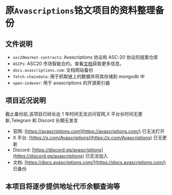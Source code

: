 # 原`Avascriptions`铭文项目的资料整理备份

## 文件说明

- `asc20market-contracts`: Avascriptions 协议和 ASC-20 协议的提案仓库
- `ASIPs`: ASC20 市场智能合约。查看[文档](https://docs.avascriptions.com/)获取更多信息。
- `docs.avascriptions.com`: 文档网站备份
- `fetch-chaindata`: 用于抓取链上的数据并将其存储到 mongodb 中
- `open-indexer`: 用于 avascriptions 的开源索引器

## 项目近况说明

截止备份前,该项目已经长达 1 年时间无法访问官网,X 平台长时间无更新,Telegram 和 Discord 长期无发言

- 官网: [https://avascriptions.com](https://avascriptions.com/) 已无法打开
- X 平台: [https://x.com/Avascriptions](https://x.com/Avascriptions) 已无更新
- Discord: [https://discord.gg/avascriptions](https://discord.gg/avascriptions) 已无法加入
- 文档: [https://docs.avascriptions.com/](https://docs.avascriptions.com/) 已备份

## 本项目将逐步提供地址代币余额查询等

